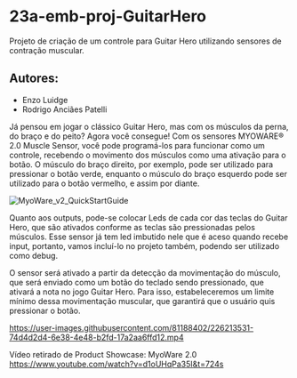 # 23a-emb-proj-GuitarHero
 Projeto de criação de um controle para Guitar Hero utilizando sensores de contração muscular.
## Autores:
- Enzo Luidge
- Rodrigo Anciães Patelli

Já pensou em jogar o clássico Guitar Hero, mas com os músculos da perna, do braço e do peito?
Agora você consegue! Com os sensores MYOWARE® 2.0 Muscle Sensor, você pode programá-los para funcionar como um controle, recebendo o movimento dos músculos como uma ativação para o botão.
O músculo do braço direito, por exemplo, pode ser utilizado para pressionar o botão verde, enquanto o músculo do braço esquerdo pode ser utilizado para o botão vermelho, e assim por diante. 

![MyoWare_v2_QuickStartGuide](https://user-images.githubusercontent.com/81188402/226212412-9473d7af-d993-474e-9a8d-25e1f4f86a63.jpg)

Quanto aos outputs, pode-se colocar Leds de cada cor das teclas do Guitar Hero, que são ativados conforme as teclas são pressionadas pelos músculos. 
Esse sensor já tem led imbutido nele que é aceso quando recebe input, portanto, vamos incluí-lo no projeto também, podendo ser utilizado como debug.

O sensor será ativado a partir da detecção da movimentação do músculo, que será enviado como um botão do teclado sendo pressionado, que ativará a nota no jogo Guitar Hero. Para isso, estabeleceremos um limite mínimo dessa movimentação muscular, que garantirá que o usuário quis pressionar o botão. 


https://user-images.githubusercontent.com/81188402/226213531-74d4d2d4-6e38-4e48-b2fd-17a2aa6ffd12.mp4

Vídeo retirado de Product Showcase: MyoWare 2.0 https://www.youtube.com/watch?v=d1oUHqPa35I&t=724s

